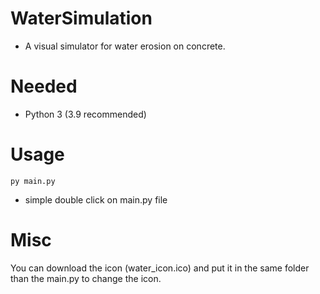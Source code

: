 # WaterSimulation
 - A visual simulator for water erosion on concrete.

# Needed
 - Python 3 (3.9 recommended)

# Usage
    py main.py
  - simple double click on main.py file
 
# Misc
You can download the icon (water_icon.ico) and put it in the same folder than the main.py to change the icon.
